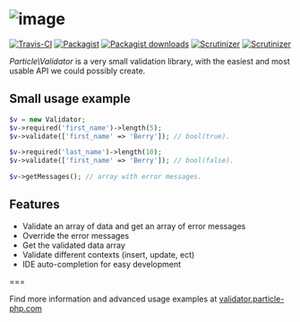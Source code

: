 ![image](https://cloud.githubusercontent.com/assets/6495166/7207286/8b48105e-e538-11e4-9dfa-97c7fb2398aa.png)
===

[![Travis-CI](https://img.shields.io/travis/particle-php/Validator/master.svg)](https://travis-ci.org/particle-php/Validator)
[![Packagist](https://img.shields.io/packagist/v/particle/validator.svg)](https://packagist.org/packages/particle/validator)
[![Packagist downloads](https://img.shields.io/packagist/dt/particle/validator.svg)](https://packagist.org/packages/particle/validator)
[![Scrutinizer](https://img.shields.io/scrutinizer/g/particle-php/Validator.svg)](https://scrutinizer-ci.com/g/particle-php/Validator/?branch=master)
[![Scrutinizer](https://img.shields.io/scrutinizer/coverage/g/particle-php/Validator/master.svg)](https://scrutinizer-ci.com/g/particle-php/Validator/?branch=master)

*Particle\Validator* is a very small validation library, with the easiest and most usable API we could possibly create.

## Small usage example

```php
$v = new Validator;
$v->required('first_name')->length(5);
$v->validate(['first_name' => 'Berry']); // bool(true).

$v->required('last_name')->length(10);
$v->validate(['first_name' => 'Berry']); // bool(false).

$v->getMessages(); // array with error messages.
```

## Features

* Validate an array of data and get an array of error messages
* Override the error messages
* Get the validated data array
* Validate different contexts (insert, update, ect)
* IDE auto-completion for easy development

===

Find more information and advanced usage examples at [validator.particle-php.com](http://validator.particle-php.com)
